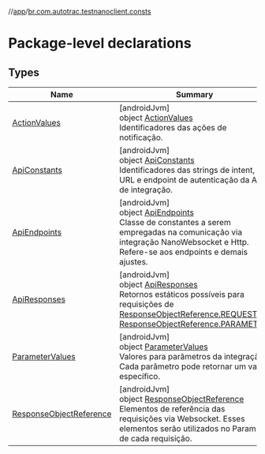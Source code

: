 //[app](../../index.md)/[br.com.autotrac.testnanoclient.consts](index.md)

# Package-level declarations

## Types

| Name | Summary |
|---|---|
| [ActionValues](-action-values/index.md) | [androidJvm]<br>object [ActionValues](-action-values/index.md)<br>Identificadores das ações de notificação. |
| [ApiConstants](-api-constants/index.md) | [androidJvm]<br>object [ApiConstants](-api-constants/index.md)<br>Identificadores das strings de intent, URL e endpoint de autenticação da API de integração. |
| [ApiEndpoints](-api-endpoints/index.md) | [androidJvm]<br>object [ApiEndpoints](-api-endpoints/index.md)<br>Classe de constantes a serem empregadas na comunicação via integração NanoWebsocket e Http. Refere-se aos endpoints e demais ajustes. |
| [ApiResponses](-api-responses/index.md) | [androidJvm]<br>object [ApiResponses](-api-responses/index.md)<br>Retornos estáticos possíveis para requisições de [ResponseObjectReference.REQUEST](-response-object-reference/-r-e-q-u-e-s-t.md) ou [ResponseObjectReference.PARAMETER](-response-object-reference/-p-a-r-a-m-e-t-e-r.md). |
| [ParameterValues](-parameter-values/index.md) | [androidJvm]<br>object [ParameterValues](-parameter-values/index.md)<br>Valores para parâmetros da integração. Cada parâmetro pode retornar um valor específico. |
| [ResponseObjectReference](-response-object-reference/index.md) | [androidJvm]<br>object [ResponseObjectReference](-response-object-reference/index.md)<br>Elementos de referência das requisições via Websocket. Esses elementos serão utilizados no Param1 de cada requisição. |
